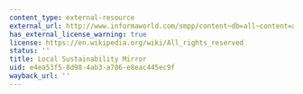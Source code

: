 ```yaml
---
content_type: external-resource
external_url: http://www.informaworld.com/smpp/content~db=all~content=a778130644
has_external_license_warning: true
license: https://en.wikipedia.org/wiki/All_rights_reserved
status: ''
title: Local Sustainability Mirror
uid: e4ea53f5-8d98-4ab3-a786-e8eac445ec9f
wayback_url: ''
---
```

